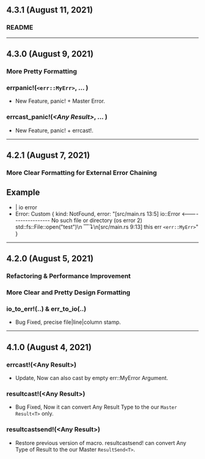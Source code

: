 ## 4.3.1 (August 11, 2021)

### README

---

## 4.3.0 (August 9, 2021)

### More Pretty Formatting

### errpanic!(`<err::MyErr>`, ... )
* New Feature, panic! + Master Error.

### errcast_panic!(***\<Any Result\>***, ... )
* New Feature, panic! + errcast!.

---

## 4.2.1 (August 7, 2021)

### More Clear Formatting for External Error Chaining
## Example
* | io error
* Error: Custom { kind: NotFound, error: "[src/main.rs 13:5] io::Error <------------------ No such file or directory (os error 2) std::fs::File::open(\"test\")\n                    ⎺↴\n[src/main.rs 9:13] this err  `<err::MyErr>`" }

---

## 4.2.0 (August 5, 2021)

### Refactoring & Performance Improvement

### More Clear and Pretty Design Formatting

### io_to_err!(..) & err_to_io(..)
* Bug Fixed, precise file|line|column stamp.

---

## 4.1.0 (August 4, 2021)

### errcast!(\<Any Result\>)
* Update, Now can also cast by empty err::MyError Argument. 

### resultcast!(\<Any Result\>)
* Bug Fixed, Now it can convert Any Result Type to the our `Master Result<T>` only.

### resultcastsend!(\<Any Result\>)
* Restore previous version of macro. resultcastsend! can convert Any Type of Result to the our Master `ResultSend<T>`.